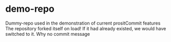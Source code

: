 # demo-repo
Dummy-repo used in the demonstration of current prositCommit features
The repository forked itself on load!
If it had already existed, we would have switched to it.
Why no commit message